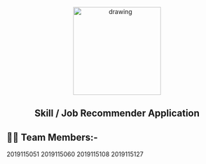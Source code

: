 <br>
<div align="center">
<img src="https://upload.wikimedia.org/wikipedia/commons/5/51/IBM_logo.svg" align="center" alt="drawing" width="200" />
<h2 align="center">Skill / Job Recommender Application<br></h2>
</div>
<p></p>
<h2>👨‍💻 Team Members:-</h2> 
2019115051
2019115060
2019115108
2019115127
<br>
